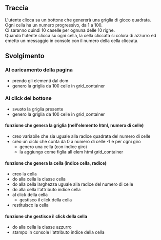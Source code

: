 ## Traccia

L'utente clicca su un bottone che genererà una griglia di gioco quadrata.  
Ogni cella ha un numero progressivo, da 1 a 100.  
Ci saranno quindi 10 caselle per ognuna delle 10 righe.  
Quando l'utente clicca su ogni cella, la cella cliccata si colora di azzurro ed emetto un messaggio in console con il numero della cella cliccata. 

## Svolgimento

### Al caricamento della pagina
- prendo gli elementi dal dom
- genero la griglia da 100 celle in grid_container

### Al click del bottone
- svuoto la griglia presente
- genero la griglia da 100 celle in grid_container

#### funzione che genera la griglia (nell'elemento html, numero di celle)
- creo variabile che sia uguale alla radice quadrata del numero di celle
- creo un ciclo che conta da 0 a numero di celle -1 e per ogni giro
    - genero una cella (con indice giro)
    - la aggiungo come figlia all elem html grid_container

#### funzione che genera la cella (indice cella, radice)
- creo la cella
- do alla cella la classe cella
- do alla cella larghezza uguale alla radice del numero di celle
- do alla cella l'attributo indice cella
- al click della cella
    - gestisco il click della cella
- restituisco la cella

#### funzione che gestisce il click della cella
- do alla cella la classe azzurro
- stampo in console l'attributo indice della cella